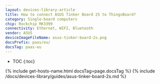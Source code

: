 ```yaml
---
layout: devices-library-article
title: How to connect ASUS Tinker Board 2S to ThingsBoard?
category: Single-board computers
chip: Rockchip RK3399
connectivity: Ethernet, WIFI, Bluetooth
vendor: ASUS
deviceImageFileName: asus-tinker-board-2s.png
docsPrefix: paas/eu/
docsTag: paas-eu
---
```



* TOC
{:toc}

{% include get-hosts-name.html docsTag=page.docsTag %}
{% include /docs/devices-library/guides/asus-tinker-board-2s.md %}